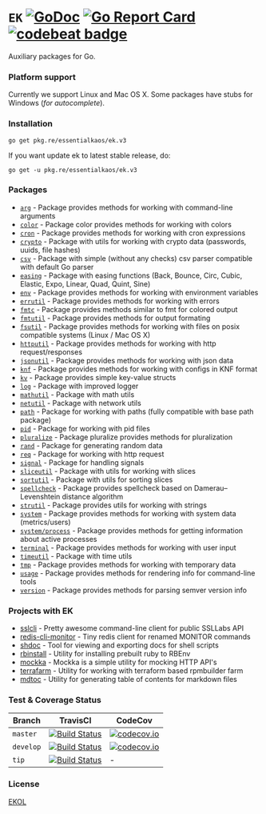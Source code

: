 # `EK` [![GoDoc](https://godoc.org/pkg.re/essentialkaos/ek.v3?status.svg)](https://godoc.org/pkg.re/essentialkaos/ek.v3) [![Go Report Card](https://goreportcard.com/badge/github.com/essentialkaos/ek)](https://goreportcard.com/report/github.com/essentialkaos/ek) [![codebeat badge](https://codebeat.co/badges/3649d737-e5b9-4465-9765-b9f4ebec60ec)](https://codebeat.co/projects/github-com-essentialkaos-ek)

Auxiliary packages for Go.

### Platform support

Currently we support Linux and Mac OS X. Some packages have stubs for Windows (_for autocomplete_).

### Installation

````
go get pkg.re/essentialkaos/ek.v3
````

If you want update ek to latest stable release, do:

````
go get -u pkg.re/essentialkaos/ek.v3
````

### Packages

* [`arg`](https://godoc.org/pkg.re/essentialkaos/ek.v3/arg) - Package provides methods for working with command-line arguments
* [`color`](https://godoc.org/pkg.re/essentialkaos/ek.v3/color) - Package color provides methods for working with colors
* [`cron`](https://godoc.org/pkg.re/essentialkaos/ek.v3/cron) - Package provides methods for working with cron expressions
* [`crypto`](https://godoc.org/pkg.re/essentialkaos/ek.v3/crypto) - Package with utils for working with crypto data (passwords, uuids, file hashes)
* [`csv`](https://godoc.org/pkg.re/essentialkaos/ek.v3/csv) - Package with simple (without any checks) csv parser compatible with default Go parser
* [`easing`](https://godoc.org/pkg.re/essentialkaos/ek.v3/easing) - Package with easing functions (Back, Bounce, Circ, Cubic, Elastic, Expo, Linear, Quad, Quint, Sine)
* [`env`](https://godoc.org/pkg.re/essentialkaos/ek.v3/env) - Package provides methods for working with environment variables
* [`errutil`](https://godoc.org/pkg.re/essentialkaos/ek.v3/errutil) - Package provides methods for working with errors
* [`fmtc`](https://godoc.org/pkg.re/essentialkaos/ek.v3/fmtc) - Package provides methods similar to fmt for colored output
* [`fmtutil`](https://godoc.org/pkg.re/essentialkaos/ek.v3/fmtutil) - Package provides methods for output formating
* [`fsutil`](https://godoc.org/pkg.re/essentialkaos/ek.v3/fsutil) - Package provides methods for working with files on posix compatible systems (Linux / Mac OS X)
* [`httputil`](https://godoc.org/pkg.re/essentialkaos/ek.v3/httputil) - Package provides methods for working with http request/responses
* [`jsonutil`](https://godoc.org/pkg.re/essentialkaos/ek.v3/jsonutil) - Package provides methods for working with json data
* [`knf`](https://godoc.org/pkg.re/essentialkaos/ek.v3/knf) - Package provides methods for working with configs in KNF format
* [`kv`](https://godoc.org/pkg.re/essentialkaos/ek.v3/kv) - Package provides simple key-value structs
* [`log`](https://godoc.org/pkg.re/essentialkaos/ek.v3/log) - Package with improved logger
* [`mathutil`](https://godoc.org/pkg.re/essentialkaos/ek.v3/mathutil) - Package with math utils
* [`netutil`](https://godoc.org/pkg.re/essentialkaos/ek.v3/netutil) - Package with network utils
* [`path`](https://godoc.org/pkg.re/essentialkaos/ek.v3/path) - Package for working with paths (fully compatible with base path package)
* [`pid`](https://godoc.org/pkg.re/essentialkaos/ek.v3/pid) - Package for working with pid files
* [`pluralize`](https://godoc.org/pkg.re/essentialkaos/ek.v3/pluralize) - Package pluralize provides methods for pluralization
* [`rand`](https://godoc.org/pkg.re/essentialkaos/ek.v3/rand) - Package for generating random data
* [`req`](https://godoc.org/pkg.re/essentialkaos/ek.v3/req) - Package for working with http request
* [`signal`](https://godoc.org/pkg.re/essentialkaos/ek.v3/signal) - Package for handling signals
* [`sliceutil`](https://godoc.org/pkg.re/essentialkaos/ek.v3/sliceutil) - Package with utils for working with slices
* [`sortutil`](https://godoc.org/pkg.re/essentialkaos/ek.v3/sortutil) - Package with utils for sorting slices
* [`spellcheck`](https://godoc.org/pkg.re/essentialkaos/ek.v3/spellcheck) - Package provides spellcheck based on Damerau–Levenshtein distance algorithm
* [`strutil`](https://godoc.org/pkg.re/essentialkaos/ek.v3/strutil) - Package provides utils for working with strings
* [`system`](https://godoc.org/pkg.re/essentialkaos/ek.v3/system) - Package provides methods for working with system data (metrics/users)
* [`system/process`](https://godoc.org/pkg.re/essentialkaos/ek.v3/system/process) - Package provides methods for getting information about active processes
* [`terminal`](https://godoc.org/pkg.re/essentialkaos/ek.v3/terminal) - Package provides methods for working with user input
* [`timeutil`](https://godoc.org/pkg.re/essentialkaos/ek.v3/timeutil) - Package with time utils
* [`tmp`](https://godoc.org/pkg.re/essentialkaos/ek.v3/tmp) - Package provides methods for working with temporary data
* [`usage`](https://godoc.org/pkg.re/essentialkaos/ek.v3/usage) - Package provides methods for rendering info for command-line tools
* [`version`](https://godoc.org/pkg.re/essentialkaos/ek.v3/version) - Package provides methods for parsing semver version info

### Projects with EK

* [sslcli](https://github.com/essentialkaos/sslcli) - Pretty awesome command-line client for public SSLLabs API
* [redis-cli-monitor](https://github.com/essentialkaos/redis-cli-monitor) - Tiny redis client for renamed MONITOR commands
* [shdoc](https://github.com/essentialkaos/shdoc) - Tool for viewing and exporting docs for shell scripts
* [rbinstall](https://github.com/essentialkaos/rbinstall) - Utility for installing prebuilt ruby to RBEnv
* [mockka](https://github.com/essentialkaos/mockka) - Mockka is a simple utility for mocking HTTP API's
* [terrafarm](https://github.com/essentialkaos/terrafarm) - Utility for working with terraform based rpmbuilder farm
* [mdtoc](https://github.com/essentialkaos/mdtoc) - Utility for generating table of contents for markdown files

### Test & Coverage Status

| Branch | TravisCI | CodeCov |
|--------|----------|---------|
| `master` | [![Build Status](https://travis-ci.org/essentialkaos/ek.svg?branch=master)](https://travis-ci.org/essentialkaos/ek) | [![codecov.io](https://codecov.io/github/essentialkaos/ek/coverage.svg?branch=master)](https://codecov.io/github/essentialkaos/ek?branch=master) |
| `develop` | [![Build Status](https://travis-ci.org/essentialkaos/ek.svg?branch=develop)](https://travis-ci.org/essentialkaos/ek) | [![codecov.io](https://codecov.io/github/essentialkaos/ek/coverage.svg?branch=develop)](https://codecov.io/github/essentialkaos/ek?branch=develop) |
| `tip` |  [![Build Status](https://travis-ci.org/essentialkaos/ek.svg?branch=develop)](https://travis-ci.org/essentialkaos/ek) | - |

### License

[EKOL](https://essentialkaos.com/ekol)
